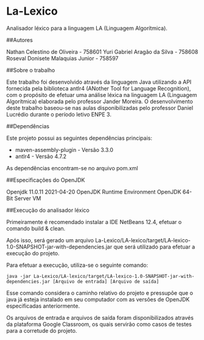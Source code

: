# La-Lexico
Analisador léxico para a linguagem LA (Linguagem Algorítmica).

##Autores

Nathan Celestino de Oliveira - 758601
Yuri Gabriel Aragão da Silva - 758608
Roseval Donisete Malaquias Junior - 758597

##Sobre o trabalho

Este trabalho foi desenvolvido através da linguagem Java utilizando a API fornecida pela biblioteca antlr4 (ANother Tool for Language Recognition),
com o propósito de efetuar uma análise léxica na linguagem LA (Linguagem Algorítmica) elaborada pelo professor Jander Moreira. O desenvolvimento deste trabalho
baseou-se nas aulas disponibilizadas pelo professor Daniel Lucrédio durante o período letivo ENPE 3.

##Dependências

Este projeto possui as seguintes dependências principais:

- maven-assembly-plugin - Versão 3.3.0
- antlr4 - Versão 4.7.2

As dependências encontram-se no arquivo pom.xml 

##Especificações do OpenJDK

Openjdk 11.0.11 2021-04-20
OpenJDK Runtime Environment
OpenJDK 64-Bit Server VM

##Execução do analisador léxico

Primeiramente é recomendado instalar a IDE NetBeans 12.4, efetuar o comando build & clean.

Após isso, será gerado um arquivo La-Lexico/LA-lexico/target/LA-lexico-1.0-SNAPSHOT-jar-with-dependencies.jar
que será utilizado para efetuar a execução do projeto.

Para efetuar a execução, utiliza-se o seguinte comando:

```
java -jar La-Lexico/LA-lexico/target/LA-lexico-1.0-SNAPSHOT-jar-with-dependencies.jar [Arquivo de entrada] [Arquivo de saída]
```

Esse comando considera o caminho relativo do projeto e pressupõe que o java já esteja instalado em seu computador com as
versões de OpenJDK especificadas anteriormente.

Os arquivos de entrada e arquivos de saída foram disponibilizados através da plataforma Google Classroom, os quais
servirão como casos de testes para a corretude do projeto.


